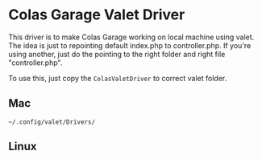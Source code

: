 # Colas Garage Valet Driver

This driver is to make Colas Garage working on local machine using valet.
The idea is just to repointing default index.php to controller.php. If
you're using another, just do the pointing to the right folder and right
file "controller.php".

To use this, just copy the `ColasValetDriver` to correct valet folder.

## Mac

`~/.config/valet/Drivers/`

## Linux
